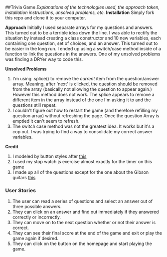 ##Trivia Game
*Explanations of the technologies used, the approach taken, installation instructions, unsolved problems, etc.*
**Installation**
Simply fork this repo and clone it to your computer.

**Approach**
Initially I used separate arrays for my questions and answers. This turned out to be a terrible idea down the line. I was able to rectify the situation by instead creating a class constructor and 10 new variables, each containing one question, set of choices, and an answer. This turned out to be easier in the long run. I ended up using a switch/case method inside of a function to link the questions in the answers. One of my unsolved problems was finding a DRYer way to code this.

**Unsolved Problems**
1. I'm using .splice() to remove the *current* item from the question/answer array. Meaning, after 'next' is clicked, the question should be removed from the array (basically not allowing the question to appear again.) However this method does not work. The splice appears to remove a different item in the array instead of the one I'm asking it to and the questions still repeat.
2. I couldn't figure out how to restart the game (and therefore refilling my question array) without refreshing the page. Once the question Array is emptied it can't seem to refresh.
3. The switch case method was not the greatest idea. It works but it's a cop out. I was trying to find a way to consolidate my correct answer variables.

**Credit**
1. I modeled by button styles after [this](https://tympanus.net/Development/CreativeButtons/)
2. I used my stop watch js exercise almost exactly for the timer on this game
3. I made up all of the questions except for the one about the Gibson guitars [this](http://chartcons.com/120-music-trivia-questions-answers/)

### User Stories

1. The user can read a series of questions and select an answer out of three possible answers.
2. They can click on an answer and find out immediately if they answered correctly or incorrectly.
3. They can move on to the next question whether or not their answer is correct.
4. They can see their final score at the end of the game and exit or play the game again if desired.
5. They can click on the button on the homepage and start playing the game.
